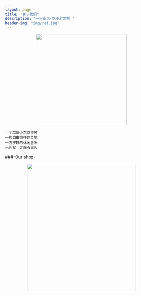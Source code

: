 ```yaml
---
layout: page
title: "关于我们"
description: "一只永远·吃不胖の熊 "
header-img: "img/red.jpg"
---
```



<center>
    <p><img src="http://ww1.sinaimg.cn/large/624353fdjw1f12f54ky6jj20m80m8q3o.jpg" height="300" width="300" align="center"></p>
</center>




	一个放些小东西的窝
	一片自由徜徉的菜地 
	一方宁静的休闲居所
	也许某一天就会消失






###-Our shop-


<center>
    <p><img src="http://ww2.sinaimg.cn/large/624353fdjw1f12f686vzpj209h0bo3za.jpg" height="420" width="360" align="center"></p>
</center>







